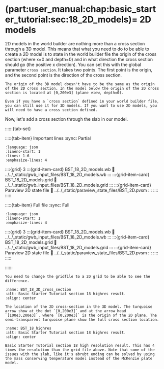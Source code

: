 (part:user_manual:chap:basic_starter_tutorial:sec:18_2D_models)=
2D models
=========

2D models in the world builder are nothing more than a cross section through a 3D model. This means that what you need to do to be able to create a 2D model is to state in the world builder file the origin of the cross section (where x=0 and depth=0) and in what direction the cross section should go (the positive x direction). You can set this with the global parameter `cross section`. It takes two points. The first point is the origin, and the second point is the direction of the cross section. 

```{note}
The origin of the 3D model doesn't have to be the same as the origin of the 2D cross section. In the model below the origin of the 2D cross section is located at [0,200e3] (plane view, depth=0).
```

```{note}
Even if you have a `cross section` defined in your world builder file, you can still use it for 3D models. If you want to use 2D models, you will need to have a cross section defined.
```

Now, let's add a cross section through the slab in our model. 

::::::{tab-set}

:::::{tab-item} Important lines
:sync: Partial

```{literalinclude} ../../_static/gwb_input_files/BST_18_2D_models.wb
:language: json
:lineno-start: 1
:lines: 1-6
:emphasize-lines: 4
```
::::{grid} 3
:::{grid-item-card} BST_18_2D_models.wb
:link: ../../_static/gwb_input_files/BST_18_2D_models.wb
:::
:::{grid-item-card} BST_18_2D_models.grid
:link: ../../_static/gwb_input_files/BST_18_2D_models.grid
:::
:::{grid-item-card} Paraview 2D state file 
:link: ../../_static/paraview_state_files/BST_2D.pvsm
:::
::::
:::::

:::::{tab-item} Full file
:sync: Full


```{literalinclude} ../../_static/gwb_input_files/BST_18_2D_models.wb
:language: json
:lineno-start: 1
:emphasize-lines: 4
```

::::{grid} 3
:::{grid-item-card} BST_18_2D_models.wb
:link: ../../_static/gwb_input_files/BST_18_2D_models.wb
:::
:::{grid-item-card} BST_18_2D_models.grid
:link: ../../_static/gwb_input_files/BST_18_2D_models.grid
:::
:::{grid-item-card} Paraview 2D state file 
:link: ../../_static/paraview_state_files/BST_2D.pvsm
:::
::::
:::::

::::::

```{note}
You need to change the gridfile to a 2D grid to be able to see the difference.
```


```{figure} ../../../../doc/sphinx/_static/images/user_manual/basic_starter_tutorial/BST_18_3D_cross_section.png
:name: BST_18_3D_cross_section
:alt: Basic Starter Tutorial section 18 highres result. 
:align: center

The location of the 2D cross-section in the 3D model. The turquoise arrow show at the dot `[0,200e3]` and at the arrow head `[100e3,200e3]`, where `[0,200e3]` is the origin of the 2D plane. The semi-transparent turquoise plane show the full cross section location.
```

```{figure} ../../../../doc/sphinx/_static/images/user_manual/basic_starter_tutorial/BST_18.png
:name: BST_18_highres
:alt: Basic Starter Tutorial section 18 highres result. 
:align: center

Basic Starter Tutorial section 18 high resolution result. This has 4 times the resolution than the grid file above. Note that some of the issues with the slab, like it's abrubt ending can be solved by using the mass conserving temperature model instead of the McKenzie plate model. 
```